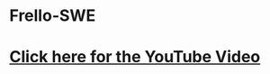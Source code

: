 # Frello-SWE


<h1><a href="https://youtu.be/pf_JMFy6U54">Click here for the YouTube Video</a></h1>
